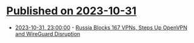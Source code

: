 # [Published on 2023-10-31](index.md)

* [2023-10-31, 23:00:00](https://tech.slashdot.org/story/23/10/31/2124234/russia-blocks-167-vpns-steps-up-openvpn-and-wireguard-disruption?utm_source=rss1.0mainlinkanon&utm_medium=feed) - [Russia Blocks 167 VPNs, Steps Up OpenVPN and WireGuard Disruption](https://tech.slashdot.org/story/23/10/31/2124234/russia-blocks-167-vpns-steps-up-openvpn-and-wireguard-disruption?utm_source=rss1.0mainlinkanon&utm_medium=feed)
